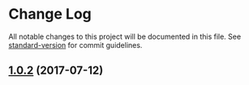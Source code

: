 # Change Log

All notable changes to this project will be documented in this file. See [standard-version](https://github.com/conventional-changelog/standard-version) for commit guidelines.

<a name="1.0.2"></a>
## [1.0.2](https://github.com/koola/request-promised/compare/v1.0.1...v1.0.2) (2017-07-12)
